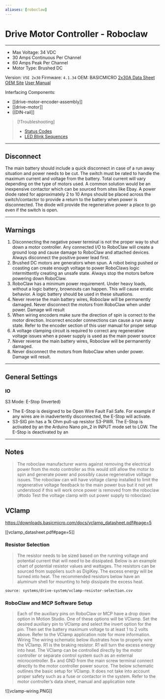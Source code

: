 ```yaml
---
aliases: [roboclaw]
---
```


# Drive Motor Controller - Roboclaw

---
- Max Voltage: 34 VDC
- 30 Amps Continuous Per Channel
- 60 Amps Peak Per Channel
- Motor Type: Brushed DC

Version: `V5E 2x30`
Firmware: `4.1.34`
OEM: BASICMICRO
[2x30A Data Sheet](https://downloads.basicmicro.com/docs/roboclaw_datasheet_2x30A.pdf)
[OEM Site](https://www.basicmicro.com/RoboClaw-2x30A-Motor-Controller_p_9.html)
[User Manual](https://downloads.basicmicro.com/docs/roboclaw_user_manual.pdf)

Interfacing Components:
- [[drive-motor-encoder-assembly]]
- [[drive-motor]]
- [[DIN-rail]]

> [!Troubleshooting]
> - [Status Codes](https://downloads.basicmicro.com/docs/roboclaw_user_manual.pdf#page=73) 
> - [LED Blink Sequences](https://downloads.basicmicro.com/docs/roboclaw_user_manual.pdf#page=44)

---
## Disconnect 

The main battery should include a quick disconnect in case of a run away situation and power needs to be cut. The switch  must be rated to handle the maximum current and voltage from the battery. Total current will vary depending on the type of motors used. A common solution would be an inexpensive contactor which can be sourced from sites like Ebay.  A power diode rated for approximately 2 to 10 Amps should be placed across the switch/contactor to provide a return to the battery when power is disconnected. The diode will provide the regenerative power a place to go even if the switch is open.

---

## Warnings
1. Disconnecting the negative power terminal is not the proper way to shut down a motor controller. Any connected I/O to RoboClaw will create a ground loop and cause damage to RoboClaw and attached devices. Always disconnect the positive power lead first.
2. Brushed DC motors are generators when spun. A robot being pushed or coasting can create enough voltage to power RoboClaws logic intermittently creating an unsafe state. Always stop the motors before powering down RoboClaw.
3. RoboClaw has a minimum power requirement. Under heavy loads, without a logic battery, brownouts can happen. This will cause erratic behavior. A logic battery should be used in these situations.
4. Never reverse the main battery wires, Roboclaw will be permanently damaged. Never disconnect the motors from RoboClaw when under power. Damage will result
5. When wiring encoders make sure the direction of spin is correct to the motor direction. Incorrect encoder connections can cause a run away state. Refer to the encoder section of this user manual for proper setup
6.  A voltage clamping circuit is required to correct any regenerative voltage issues when a power supply is used as the main power source
7.  Never reverse the main battery wires, Roboclaw will be permanently damaged. 
8.  Never disconnect the motors from RoboClaw when under power. Damage will result.

---

## General Settings
### IO
S3 Mode: E-Stop (Inverted)
- The E-Stop is designed to be Open Wire Fault Fail Safe. For example if any wires are in inadvertently disconnected, the E-Stop will activate.
- S3-SIG pin has a 1k Ohm pull-up resistor S3-PWR. The E-Stop is activated by an the Arduino Nano pin_2 in INPUT mode set to LOW. The E-Stop is deactivated by an 

---

## Notes

>The roboclaw manufacturer warns against removing the electrical power from the moto controller as this would still allow the motor to spin and generate power and possibly cause regenerative voltage issues. The roboclaw can will have voltage clamp installed to limit the regenerative voltage feedback to the main power bus but it not yet understood if this will work once power is removed from the roboclaw (#todo Test the voltage clamp with out power supply to roboclaw)

## VClamp
https://downloads.basicmicro.com/docs/vclamp_datasheet.pdf#page=5

[[vclamp_datasheet.pdf#page=5]]

### Resistor Selection
>The resistor needs to be sized based on the running voltage and potential current that will need to be dissipated. Below is  an example chart of potential resistor values and wattages. The resistors can be sourced from suppliers such as DigiKey. The excess energy will be turned into heat. The recommended resistors below have an aluminum shell for mounting to  help dissipate the excess heat.

```csvtable
source: systems/drive-system/vclamp-resistor-selection.csv
```
###  RoboClaw and MCP Software Setup  
> Each of the auxiliary pins on RoboClaw or MCP have a drop down option in Motion Studio. One of these options will be  VClamp. Set the desired auxiliary pin to VClamp and select the invert option for the pin. Then set the battery maximum  voltage to at least 1 to 2 volts above. Refer to the VClamp application note for more information.  Wiring  The wiring schematic below illustrates how to properly wire the VClamp. R1 is the braking resistor. R1 will turn the  excess energy into heat. The VClamp can be controlled directly by the motor controller or separate control system such  as an external microcontroller. B+ and GND from the main screw terminal connect directly to the motor controller power  source.  The below schematic outlines the basic setup for VClamp. It does not take into account proper safety such as a fuse or  contactor in the system. Refer to the motor controller’s data sheet, manual and application note

![[vclamp-wiring.PNG]]





